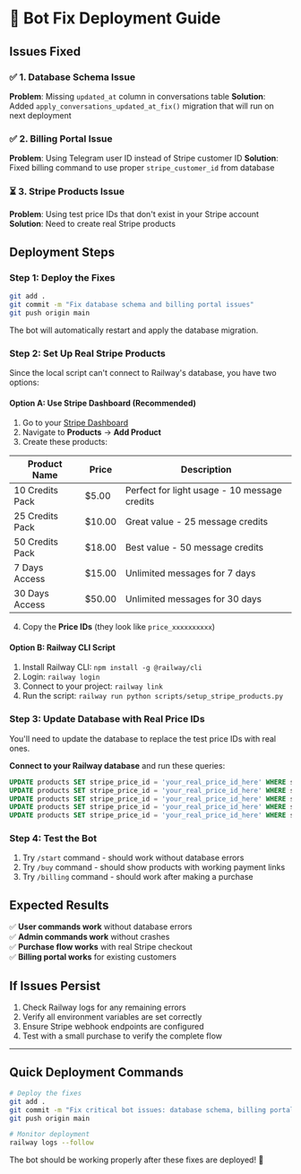 # 🔧 Bot Fix Deployment Guide

## Issues Fixed

### ✅ 1. Database Schema Issue
**Problem**: Missing `updated_at` column in conversations table
**Solution**: Added `apply_conversations_updated_at_fix()` migration that will run on next deployment

### ✅ 2. Billing Portal Issue  
**Problem**: Using Telegram user ID instead of Stripe customer ID
**Solution**: Fixed billing command to use proper `stripe_customer_id` from database

### ⏳ 3. Stripe Products Issue
**Problem**: Using test price IDs that don't exist in your Stripe account
**Solution**: Need to create real Stripe products

## Deployment Steps

### Step 1: Deploy the Fixes
```bash
git add .
git commit -m "Fix database schema and billing portal issues"
git push origin main
```

The bot will automatically restart and apply the database migration.

### Step 2: Set Up Real Stripe Products
Since the local script can't connect to Railway's database, you have two options:

#### Option A: Use Stripe Dashboard (Recommended)
1. Go to your [Stripe Dashboard](https://dashboard.stripe.com)
2. Navigate to **Products** → **Add Product**
3. Create these products:

| Product Name | Price | Description |
|--------------|-------|-------------|
| 10 Credits Pack | $5.00 | Perfect for light usage - 10 message credits |
| 25 Credits Pack | $10.00 | Great value - 25 message credits |
| 50 Credits Pack | $18.00 | Best value - 50 message credits |
| 7 Days Access | $15.00 | Unlimited messages for 7 days |
| 30 Days Access | $50.00 | Unlimited messages for 30 days |

4. Copy the **Price IDs** (they look like `price_xxxxxxxxxx`)

#### Option B: Railway CLI Script
1. Install Railway CLI: `npm install -g @railway/cli`
2. Login: `railway login`
3. Connect to your project: `railway link`
4. Run the script: `railway run python scripts/setup_stripe_products.py`

### Step 3: Update Database with Real Price IDs
You'll need to update the database to replace the test price IDs with real ones.

**Connect to your Railway database** and run these queries:
```sql
UPDATE products SET stripe_price_id = 'your_real_price_id_here' WHERE stripe_price_id = 'price_10credits_test';
UPDATE products SET stripe_price_id = 'your_real_price_id_here' WHERE stripe_price_id = 'price_25credits_test';
UPDATE products SET stripe_price_id = 'your_real_price_id_here' WHERE stripe_price_id = 'price_50credits_test';
UPDATE products SET stripe_price_id = 'your_real_price_id_here' WHERE stripe_price_id = 'price_7days_test';
UPDATE products SET stripe_price_id = 'your_real_price_id_here' WHERE stripe_price_id = 'price_30days_test';
```

### Step 4: Test the Bot
1. Try `/start` command - should work without database errors
2. Try `/buy` command - should show products with working payment links
3. Try `/billing` command - should work after making a purchase

## Expected Results

✅ **User commands work** without database errors  
✅ **Admin commands work** without crashes  
✅ **Purchase flow works** with real Stripe checkout  
✅ **Billing portal works** for existing customers  

## If Issues Persist

1. Check Railway logs for any remaining errors
2. Verify all environment variables are set correctly
3. Ensure Stripe webhook endpoints are configured
4. Test with a small purchase to verify the complete flow

---

## Quick Deployment Commands

```bash
# Deploy the fixes
git add .
git commit -m "Fix critical bot issues: database schema, billing portal, error handling"
git push origin main

# Monitor deployment
railway logs --follow
```

The bot should be working properly after these fixes are deployed! 🚀 